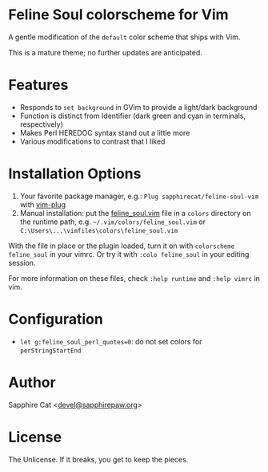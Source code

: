 # Feline Soul colorscheme for Vim

A gentle modification of the `default` color scheme that ships with Vim.

This is a mature theme; no further updates are anticipated.

# Features

- Responds to `set background` in GVim to provide a light/dark background
- Function is distinct from Identifier (dark green and cyan in terminals,
  respectively)
- Makes Perl HEREDOC syntax stand out a little more
- Various modifications to contrast that I liked

# Installation Options

1. Your favorite package manager, e.g.: `Plug sapphirecat/feline-soul-vim` with
   [vim-plug](https://github.com/junegunn/vim-plug)
2. Manual installation: put the [feline\_soul.vim](./colors/feline_soul.vim)
   file in a `colors` directory on the runtime path, e.g.
   `~/.vim/colors/feline_soul.vim` or
   `C:\Users\...\vimfiles\colors\feline_soul.vim`

With the file in place or the plugin loaded, turn it on with `colorscheme
feline_soul` in your vimrc.  Or try it with `:colo feline_soul` in your editing
session.

For more information on these files, check `:help runtime` and `:help vimrc` in
vim.

# Configuration

- `let g:feline_soul_perl_quotes=0`: do not set colors for `perStringStartEnd`

# Author

Sapphire Cat &lt;devel@sapphirepaw.org&gt;

# License

The Unlicense.  If it breaks, you get to keep the pieces.
